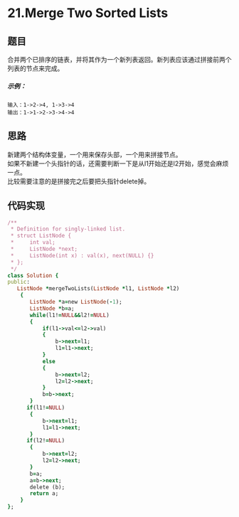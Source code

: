# 21.Merge Two Sorted Lists
## 题目
合并两个已排序的链表，并将其作为一个新列表返回。新列表应该通过拼接前两个列表的节点来完成。   
##### 示例：
```
输入：1->2->4, 1->3->4
输出：1->1->2->3->4->4
```
## 思路
新建两个结构体变量，一个用来保存头部，一个用来拼接节点。  
如果不新建一个头指针的话，还需要判断一下是从l1开始还是l2开始，感觉会麻烦一点。  
比较需要注意的是拼接完之后要把头指针delete掉。  
## 代码实现
```ruby
/**
 * Definition for singly-linked list.
 * struct ListNode {
 *     int val;
 *     ListNode *next;
 *     ListNode(int x) : val(x), next(NULL) {}
 * };
 */
class Solution {
public:
   ListNode *mergeTwoLists(ListNode *l1, ListNode *l2)  
    {  
       ListNode *a=new ListNode(-1);
       ListNode *b=a;
       while(l1!=NULL&&l2!=NULL)
       {
           if(l1->val<=l2->val)
           {
               b->next=l1;
               l1=l1->next;
           }
           else
           {
               b->next=l2;
               l2=l2->next;
           }
           b=b->next;
       }
      if(l1!=NULL)
       {
           b->next=l1;
           l1=l1->next;
       }
      if(l2!=NULL)
       {
           b->next=l2;
           l2=l2->next;
       }
       b=a;
       a=b->next;
       delete (b);
       return a;
    }  
};
```

